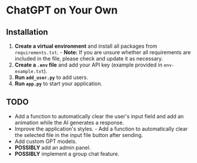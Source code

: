 # ChatGPT on Your Own

## Installation

1. **Create a virtual environment** and install all packages from `requirements.txt`. - **Note:** If you are unsure whether all requirements are included in the file, please check and update it as necessary.
2. **Create a `.env` file** and add your API key (example provided in `env-example.txt`).
3. **Run `add_user.py`** to add users.
4. **Run `app.py`** to start your application.

## TODO

- Add a function to automatically clear the user's input field and add an animation while the AI generates a response.
- Improve the application's styles. - Add a function to automatically clear the selected file in the input file button after sending.
- Add custom GPT models.
- **POSSIBLY** add an admin panel.
- **POSSIBLY** implement a group chat feature.
